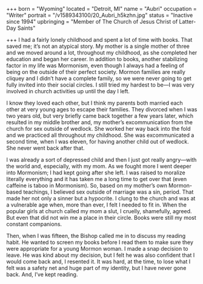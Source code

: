 +++
born = "Wyoming"
located = "Detroit, MI"
name = "Aubri"
occupation = "Writer"
portrait = "/v1589343100/20_Aubri_h5kzhn.jpg"
status = "Inactive since 1994"
upbringing = "Member of The Church of Jesus Christ of Latter-Day Saints"

+++
I had a fairly lonely childhood and spent a lot of time with books. That saved me; it’s not an atypical story. My mother is a single mother of three and we moved around a lot, throughout my childhood, as she completed her education and began her career. In addition to books, another stabilizing factor in my life was Mormonism, even though I always had a feeling of being on the outside of their perfect society. Mormon families are really cliquey and I didn’t have a complete family, so we were never going to get fully invited into their social circles. I still tried my hardest to be—I was very involved in church activities up until the day I left.

I know they loved each other, but I think my parents both married each other at very young ages to escape their families. They divorced when I was two years old, but very briefly came back together a few years later, which resulted in my middle brother and, my mother’s excommunication from the church for sex outside of wedlock. She worked her way back into the fold and we practiced all throughout my childhood. She was excommunicated a second time, when I was eleven, for having another child out of wedlock. She never went back after that.

I was already a sort of depressed child and then I just got really angry—with the world and, especially, with my mom. As we fought more I went deeper into Mormonism; I had kept going after she left. I was raised to moralize literally everything and it has taken me a long time to get over that (even caffeine is taboo in Mormonism). So, based on my mother’s own Mormon-based teachings, I believed sex outside of marriage was a sin, period. That made her not only a sinner but a hypocrite. I clung to the church and was at a vulnerable age when, more than ever, I felt I needed to fit in. When the popular girls at church called my mom a slut, I cruelly, shamefully, agreed. But even that did not win me a place in their circle. Books were still my most constant companions.

Then, when I was fifteen, the Bishop called me in to discuss my reading habit. He wanted to screen my books before I read them to make sure they were appropriate for a young Mormon woman. I made a snap decision to leave. He was kind about my decision, but I felt he was also confident that I would come back and, I resented it. It was hard, at the time, to lose what I felt was a safety net and huge part of my identity, but I have never gone back. And, I’ve kept reading.